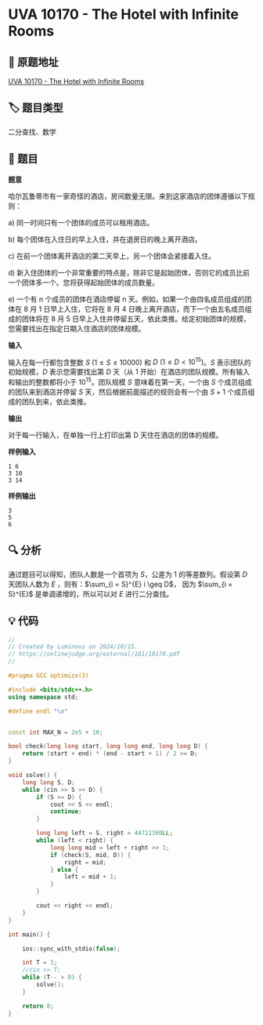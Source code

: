 # UVA 10170 - The Hotel with Infinite Rooms

## 🚀 原题地址

[UVA 10170 - The Hotel with Infinite Rooms](https://onlinejudge.org/external/101/10170.pdf)

## 🏷️ 题目类型

二分查找、数学

## 📜 题目

**题意**

哈尔瓦鲁蒂市有一家奇怪的酒店，房间数量无限。来到这家酒店的团体遵循以下规则：

a) 同一时间只有一个团体的成员可以租用酒店。

b) 每个团体在入住日的早上入住，并在退房日的晚上离开酒店。

c) 在前一个团体离开酒店的第二天早上，另一个团体会紧接着入住。

d) 新入住团体的一个非常重要的特点是，除非它是起始团体，否则它的成员比前一个团体多一个。您将获得起始团体的成员数量。

e) 一个有 n 个成员的团体在酒店停留 n 天。例如，如果一个由四名成员组成的团体在 8 月 1 日早上入住，它将在 8 月 4
日晚上离开酒店，而下一个由五名成员组成的团体将在 8 月 5 日早上入住并停留五天，依此类推。给定初始团体的规模，您需要找出在指定日期入住酒店的团体规模。

**输入**

输入在每一行都包含整数 $S ~(1 \leq S \leq 10000)$ 和 $D~(1 \leq D \lt 10^{15})$。$S$ 表示团队的初始规模，$D$
表示您需要找出第 $D$ 天（从 1 开始）在酒店的团队规模。所有输入和输出的整数都将小于 $10^{15}$。团队规模 $S$
意味着在第一天，一个由 $S$ 个成员组成的团队来到酒店并停留 $S$ 天，然后根据前面描述的规则会有一个由 $S + 1$
个成员组成的团队到来，依此类推。

**输出**

对于每一行输入，在单独一行上打印出第 D 天住在酒店的团体的规模。

**样例输入**

```text
1 6
3 10
3 14
```

**样例输出**

```text
3
5
6
```

## 🔍 分析

通过题目可以得知，团队人数是一个首项为 $S$，公差为 $1$ 的等差数列。假设第 $D$ 天团队人数为 $E$
，则有：$\sum_{i = S}^{E} i \geq D$，
因为 $\sum_{i = S}^{E}$ 是单调递增的，所以可以对 $E$ 进行二分查找。

## 💡 代码

```C++
//
// Created by Luminous on 2024/10/15.
// https://onlinejudge.org/external/101/10170.pdf
//

#pragma GCC optimize(3)

#include <bits/stdc++.h>
using namespace std;

#define endl "\n"


const int MAX_N = 2e5 + 10;

bool check(long long start, long long end, long long D) {
    return (start + end) * (end - start + 1) / 2 >= D;
}

void solve() {
    long long S, D;
    while (cin >> S >> D) {
        if (S >= D) {
            cout << S << endl;
            continue;
        }

        long long left = S, right = 44721360LL;
        while (left < right) {
            long long mid = left + right >> 1;
            if (check(S, mid, D)) {
                right = mid;
            } else {
                left = mid + 1;
            }
        }

        cout << right << endl;
    }
}

int main() {

    ios::sync_with_stdio(false);

    int T = 1;
    //cin >> T;
    while (T-- > 0) {
        solve();
    }

    return 0;
}
```

